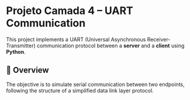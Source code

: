 # Projeto Camada 4 – UART Communication

This project implements a UART (Universal Asynchronous Receiver-Transmitter) communication protocol between a **server** and a **client** using **Python**.

## 📡 Overview

The objective is to simulate serial communication between two endpoints, following the structure of a simplified data link layer protocol.

